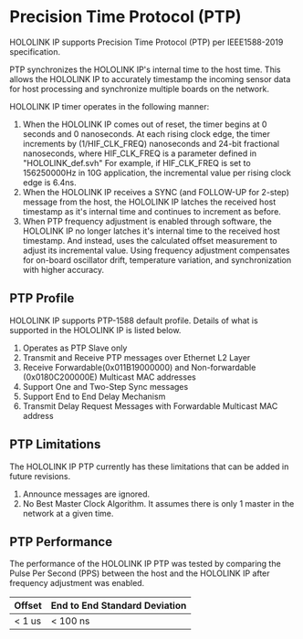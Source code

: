 # Precision Time Protocol (PTP)

HOLOLINK IP supports Precision Time Protocol (PTP) per IEEE1588-2019 specification.

PTP synchronizes the HOLOLINK IP's internal time to the host time. This allows the
HOLOLINK IP to accurately timestamp the incoming sensor data for host processing and
synchronize multiple boards on the network.

HOLOLINK IP timer operates in the following manner:

1. When the HOLOLINK IP comes out of reset, the timer begins at 0 seconds and 0
   nanoseconds. At each rising clock edge, the timer increments by (1/HIF_CLK_FREQ)
   nanoseconds and 24-bit fractional nanoseconds, where HIF_CLK_FREQ is a parameter
   defined in "HOLOLINK_def.svh" For example, if HIF_CLK_FREQ is set to 156250000Hz in
   10G application, the incremental value per rising clock edge is 6.4ns.
1. When the HOLOLINK IP receives a SYNC (and FOLLOW-UP for 2-step) message from the
   host, the HOLOLINK IP latches the received host timestamp as it's internal time and
   continues to increment as before.
1. When PTP frequency adjustment is enabled through software, the HOLOLINK IP no longer
   latches it's internal time to the received host timestamp. And instead, uses the
   calculated offset measurement to adjust its incremental value. Using frequency
   adjustment compensates for on-board oscillator drift, temperature variation, and
   synchronization with higher accuracy.

## PTP Profile

HOLOLINK IP supports PTP-1588 default profile. Details of what is supported in the
HOLOLINK IP is listed below.

1. Operates as PTP Slave only
1. Transmit and Receive PTP messages over Ethernet L2 Layer
1. Receive Forwardable(0x011B19000000) and Non-forwardable (0x0180C200000E) Multicast
   MAC addresses
1. Support One and Two-Step Sync messages
1. Support End to End Delay Mechanism
1. Transmit Delay Request Messages with Forwardable Multicast MAC address

## PTP Limitations

The HOLOLINK IP PTP currently has these limitations that can be added in future
revisions.

1. Announce messages are ignored.
1. No Best Master Clock Algorithm. It assumes there is only 1 master in the network at a
   given time.

## PTP Performance

The performance of the HOLOLINK IP PTP was tested by comparing the Pulse Per Second
(PPS) between the host and the HOLOLINK IP after frequency adjustment was enabled.

| **Offset** | **End to End Standard Deviation** |
| ---------- | --------------------------------- |
| < 1 us     | < 100 ns                          |
